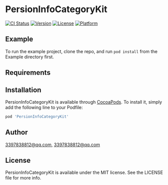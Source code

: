 # PersionInfoCategoryKit

[![CI Status](https://img.shields.io/travis/3397838812@qq.com/PersionInfoCategoryKit.svg?style=flat)](https://travis-ci.org/3397838812@qq.com/PersionInfoCategoryKit)
[![Version](https://img.shields.io/cocoapods/v/PersionInfoCategoryKit.svg?style=flat)](https://cocoapods.org/pods/PersionInfoCategoryKit)
[![License](https://img.shields.io/cocoapods/l/PersionInfoCategoryKit.svg?style=flat)](https://cocoapods.org/pods/PersionInfoCategoryKit)
[![Platform](https://img.shields.io/cocoapods/p/PersionInfoCategoryKit.svg?style=flat)](https://cocoapods.org/pods/PersionInfoCategoryKit)

## Example

To run the example project, clone the repo, and run `pod install` from the Example directory first.

## Requirements

## Installation

PersionInfoCategoryKit is available through [CocoaPods](https://cocoapods.org). To install
it, simply add the following line to your Podfile:

```ruby
pod 'PersionInfoCategoryKit'
```

## Author

3397838812@qq.com, 3397838812@qq.com

## License

PersionInfoCategoryKit is available under the MIT license. See the LICENSE file for more info.
